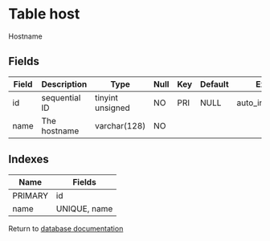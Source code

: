 Table host
===========

Hostname

Fields
------

| Field | Description   | Type             | Null | Key | Default | Extra          |
| ----- | ------------- | ---------------- | ---- | --- | ------- | -------------- |
| id    | sequential ID | tinyint unsigned | NO   | PRI | NULL    | auto_increment |
| name  | The hostname  | varchar(128)     | NO   |     |         |                |

Indexes
------------

| Name | Fields |
|------|--------|
| PRIMARY | id |
| name | UNIQUE, name |


Return to [database documentation](help/database)
